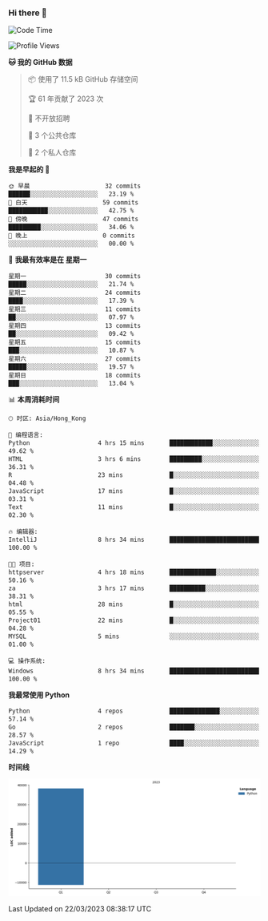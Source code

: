 ### Hi there 👋

<!--
**Mrzqd/Mrzqd** is a ✨ _special_ ✨ repository because its `README.md` (this file) appears on your GitHub profile.

Here are some ideas to get you started:

- 🔭 I’m currently working on ...
- 🌱 I’m currently learning ...
- 👯 I’m looking to collaborate on ...
- 🤔 I’m looking for help with ...
- 💬 Ask me about ...
- 📫 How to reach me: ...
- 😄 Pronouns: ...
- ⚡ Fun fact: ...
-->
<!--START_SECTION:waka-->
![Code Time](http://img.shields.io/badge/Code%20Time-68%20hrs%2047%20mins-blue)

![Profile Views](http://img.shields.io/badge/%E4%B8%AA%E4%BA%BA%E8%B5%84%E6%96%99%E8%A7%82%E7%9C%8B%E6%AC%A1%E6%95%B0-9-blue)

**🐱 我的 GitHub 数据** 

> 📦  使用了 11.5 kB GitHub 存储空间 
 > 
> 🏆 61 年贡献了 2023 次
 > 
> 🚫 不开放招聘
 > 
> 📜 3 个公共仓库 
 > 
> 🔑 2 个私人仓库 
 > 
**我是早起的 🐤** 

```text
🌞 早晨                     32 commits          ██████░░░░░░░░░░░░░░░░░░░   23.19 % 
🌆 白天                     59 commits          ███████████░░░░░░░░░░░░░░   42.75 % 
🌃 傍晚                     47 commits          █████████░░░░░░░░░░░░░░░░   34.06 % 
🌙 晚上                     0 commits           ░░░░░░░░░░░░░░░░░░░░░░░░░   00.00 % 
```
📅 **我最有效率是在 星期一** 

```text
星期一                      30 commits          █████░░░░░░░░░░░░░░░░░░░░   21.74 % 
星期二                      24 commits          ████░░░░░░░░░░░░░░░░░░░░░   17.39 % 
星期三                      11 commits          ██░░░░░░░░░░░░░░░░░░░░░░░   07.97 % 
星期四                      13 commits          ██░░░░░░░░░░░░░░░░░░░░░░░   09.42 % 
星期五                      15 commits          ███░░░░░░░░░░░░░░░░░░░░░░   10.87 % 
星期六                      27 commits          █████░░░░░░░░░░░░░░░░░░░░   19.57 % 
星期日                      18 commits          ███░░░░░░░░░░░░░░░░░░░░░░   13.04 % 
```


📊 **本周消耗时间** 

```text
🕑︎ 时区: Asia/Hong_Kong

💬 编程语言: 
Python                   4 hrs 15 mins       ████████████░░░░░░░░░░░░░   49.62 % 
HTML                     3 hrs 6 mins        █████████░░░░░░░░░░░░░░░░   36.31 % 
R                        23 mins             █░░░░░░░░░░░░░░░░░░░░░░░░   04.48 % 
JavaScript               17 mins             █░░░░░░░░░░░░░░░░░░░░░░░░   03.31 % 
Text                     11 mins             █░░░░░░░░░░░░░░░░░░░░░░░░   02.30 % 

🔥 编辑器: 
IntelliJ                 8 hrs 34 mins       █████████████████████████   100.00 % 

🐱‍💻 项目: 
httpserver               4 hrs 18 mins       █████████████░░░░░░░░░░░░   50.16 % 
za                       3 hrs 17 mins       ██████████░░░░░░░░░░░░░░░   38.31 % 
html                     28 mins             █░░░░░░░░░░░░░░░░░░░░░░░░   05.55 % 
Project01                22 mins             █░░░░░░░░░░░░░░░░░░░░░░░░   04.28 % 
MYSQL                    5 mins              ░░░░░░░░░░░░░░░░░░░░░░░░░   01.00 % 

💻 操作系统: 
Windows                  8 hrs 34 mins       █████████████████████████   100.00 % 
```

**我最常使用 Python** 

```text
Python                   4 repos             ██████████████░░░░░░░░░░░   57.14 % 
Go                       2 repos             ███████░░░░░░░░░░░░░░░░░░   28.57 % 
JavaScript               1 repo              ████░░░░░░░░░░░░░░░░░░░░░   14.29 % 
```



**时间线**

![Lines of Code chart](https://raw.githubusercontent.com/Mrzqd/Mrzqd/main/assets/bar_graph.png)


 Last Updated on 22/03/2023 08:38:17 UTC
<!--END_SECTION:waka-->
